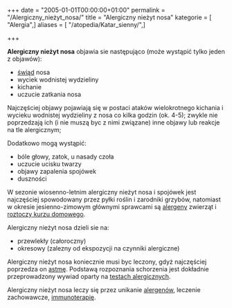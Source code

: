 +++
date = "2005-01-01T00:00:00+01:00"
permalink = "/Alergiczny_nieżyt_nosa/"
title = "Alergiczny nieżyt nosa"
kategorie = [ "Alergia",]
aliases = [ "/atopedia/Katar_sienny/",]

+++

**Alergiczny nieżyt nosa** objawia sie następująco (może wystąpić tylko jeden z objawów):

-   [świąd](/atopedia/Świąd "wikilink") nosa
-   wyciek wodnistej wydzieliny
-   kichanie
-   uczucie zatkania nosa

Najczęściej objawy pojawiają się w postaci ataków wielokrotnego kichania i wycieku wodnistej wydzieliny z nosa co kilka godzin (ok. 4-5); zwykle nie poprzedzają ich (i nie muszą byc z nimi związane) inne objawy lub reakcje na tle alergicznym;

Dodatkowo mogą wystąpić:

-   bóle głowy, zatok, u nasady czoła
-   uczucie ucisku twarzy
-   objawy zapalenia spojówek
-   duszności

W sezonie wiosenno-letnim alergiczny nieżyt nosa i spojówek jest najczęściej spowodowany przez pyłki roślin i zarodniki grzybów, natomiast w okresie jesienno-zimowym głównymi sprawcami są [alergeny](/atopedia/Alergen "wikilink") zwierząt i [roztoczy kurzu domowego](/atopedia/Roztocze_kurzu_domowego "wikilink").

Alergiczny nieżyt nosa dzieli sie na:

-   przewlekły (całoroczny)
-   okresowy (zalezny od ekspozycji na czynniki alergiczne)

Alergiczny nieżyt nosa koniecznie musi byc leczony, gdyż najczęściej poprzedza on [astmę](/atopedia/Astma_oskrzelowa "wikilink"). Podstawą rozpoznania schorzenia jest dokładnie przeprowadzony wywiad oparty na [testach alergicznych](/atopedia/Testy_alergiczne "wikilink").

Alergiczny nieżyt nosa leczy się przez unikanie [alergenów](/atopedia/Alergen "wikilink"), leczenie zachowawcze, [immunoterapię](/atopedia/Immunoterapia "wikilink").
